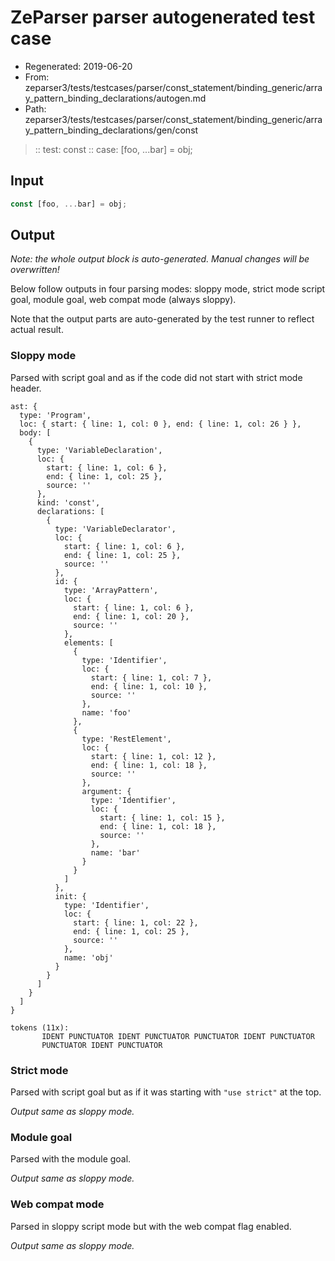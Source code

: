 # ZeParser parser autogenerated test case

- Regenerated: 2019-06-20
- From: zeparser3/tests/testcases/parser/const_statement/binding_generic/array_pattern_binding_declarations/autogen.md
- Path: zeparser3/tests/testcases/parser/const_statement/binding_generic/array_pattern_binding_declarations/gen/const

> :: test: const
> :: case: [foo, ...bar] = obj;

## Input


`````js
const [foo, ...bar] = obj;
`````

## Output

_Note: the whole output block is auto-generated. Manual changes will be overwritten!_

Below follow outputs in four parsing modes: sloppy mode, strict mode script goal, module goal, web compat mode (always sloppy).

Note that the output parts are auto-generated by the test runner to reflect actual result.

### Sloppy mode

Parsed with script goal and as if the code did not start with strict mode header.

`````
ast: {
  type: 'Program',
  loc: { start: { line: 1, col: 0 }, end: { line: 1, col: 26 } },
  body: [
    {
      type: 'VariableDeclaration',
      loc: {
        start: { line: 1, col: 6 },
        end: { line: 1, col: 25 },
        source: ''
      },
      kind: 'const',
      declarations: [
        {
          type: 'VariableDeclarator',
          loc: {
            start: { line: 1, col: 6 },
            end: { line: 1, col: 25 },
            source: ''
          },
          id: {
            type: 'ArrayPattern',
            loc: {
              start: { line: 1, col: 6 },
              end: { line: 1, col: 20 },
              source: ''
            },
            elements: [
              {
                type: 'Identifier',
                loc: {
                  start: { line: 1, col: 7 },
                  end: { line: 1, col: 10 },
                  source: ''
                },
                name: 'foo'
              },
              {
                type: 'RestElement',
                loc: {
                  start: { line: 1, col: 12 },
                  end: { line: 1, col: 18 },
                  source: ''
                },
                argument: {
                  type: 'Identifier',
                  loc: {
                    start: { line: 1, col: 15 },
                    end: { line: 1, col: 18 },
                    source: ''
                  },
                  name: 'bar'
                }
              }
            ]
          },
          init: {
            type: 'Identifier',
            loc: {
              start: { line: 1, col: 22 },
              end: { line: 1, col: 25 },
              source: ''
            },
            name: 'obj'
          }
        }
      ]
    }
  ]
}

tokens (11x):
       IDENT PUNCTUATOR IDENT PUNCTUATOR PUNCTUATOR IDENT PUNCTUATOR
       PUNCTUATOR IDENT PUNCTUATOR
`````

### Strict mode

Parsed with script goal but as if it was starting with `"use strict"` at the top.

_Output same as sloppy mode._

### Module goal

Parsed with the module goal.

_Output same as sloppy mode._

### Web compat mode

Parsed in sloppy script mode but with the web compat flag enabled.

_Output same as sloppy mode._
